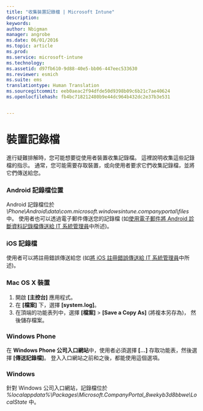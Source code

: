 ```yaml
---
title: "收集裝置記錄檔 | Microsoft Intune"
description: 
keywords: 
author: Nbigman
manager: angrobe
ms.date: 06/01/2016
ms.topic: article
ms.prod: 
ms.service: microsoft-intune
ms.technology: 
ms.assetid: d97fb610-9d88-40e5-bb06-447eec533630
ms.reviewer: esmich
ms.suite: ems
translationtype: Human Translation
ms.sourcegitcommit: eeb0aeac2f94dfde50d9398b09c6b21c7ae40624
ms.openlocfilehash: fb4bc718212480b9e44dc964b432dc2e37b3e531


---
```


# 裝置記錄檔

進行疑難排解時，您可能想要從使用者裝置收集記錄檔。 這裡說明收集這些記錄檔的指示。 通常，您可能需要存取裝置，或向使用者要求它們收集記錄檔，並將它們傳送給您。

### Android 記錄檔位置
Android 記錄檔位於 *<Android Device>\Phone\Android\data\com.microsoft.windowsintune.companyportal\files* 中。 使用者也可以透過電子郵件傳送您的記錄檔 (如[使用電子郵件將 Android 診斷資料記錄檔傳送給 IT 系統管理員](/intune/enduser/send-diagnostic-data-logs-to-your-it-administrator-using-email-android)中所述)。

### iOS 記錄檔

使用者可以將註冊錯誤傳送給您 (如[將 iOS 註冊錯誤傳送給 IT 系統管理員](/intune/enduser/send-errors-to-your-it-admin-ios)中所述)。

### Mac OS X 裝置

1. 開啟 **[主控台]** 應用程式。
2. 在 **[檔案]** 下，選擇 **[system.log]**。
3. 在頂端的功能表列中，選擇 **[檔案]** > **[Save a Copy As]** (將複本另存為)， 然後儲存檔案。

### Windows Phone

在 **Windows Phone 公司入口網站**中，使用者必須選擇 **[…]** 存取功能表，然後選擇 **[傳送記錄檔]**。 登入入口網站之前和之後，都能使用這個選項。

### Windows

針對 Windows 公司入口網站，記錄檔位於 *%localappdata%\Packages\Microsoft.CompanyPortal_8wekyb3d8bbwe\LocalState* 中。



<!--HONumber=Aug16_HO1-->


